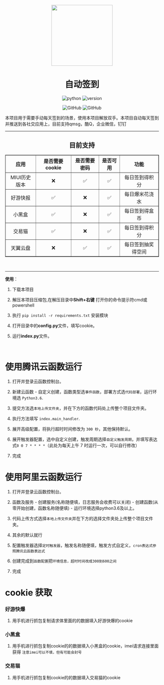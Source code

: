 <p align="center">
    <img src="https://www.clover1420.top/img/aa.jpg" width="auto" height="200">
</p>
<h1 align="center">自动签到</h1>
<p align="center">
    <img src="https://img.shields.io/badge/python-v3.10.4-blue" alt="python"/>
    <img src="https://img.shields.io/github/v/tag/clover1420/AutoSign?label=version" alt="version"/>
</p>
<p align="center">
    <a href="https://github.com/clover1420/AutoSign">
        <img src="https://img.shields.io/twitter/url?label=github&logo=github&style=social&url=https%3A%2F%2Fgithub.com%2Fclover1420%2FAutoSign" alt="GitHub"/>
    </a>
    <a href="https://gitee.com/clover1314/AutoSign">
        <img src="https://img.shields.io/twitter/url?label=gitee&logo=gitee&style=social&url=https%3A%2F%2Fgitee.com%2Fclover1314%2Fauto-sign" alt="GitHub"/>
    </a>
</p>
本项目用于需要手动每天签到的场景，使用本项目解放双手。本项目自动每天签到并推送到各社交应用上，目前支持qmsg，酷Q，企业微信，钉钉

<hr style="height: 1px;">
<h2 align="center">目前支持</h2>
<table align="center" border="1">
  <tr>
    <th>应用</th>
    <th>是否需要cookie</th>
    <th>是否需要密码</th>
    <th>是否可用</th>
    <th>功能</th>
  </tr>
  <tr>
    <td><a href="https://miuiver.com/">MIUI历史版本</a></td>
    <td>❌</td>
    <td>✅</td>
    <td>✅</td>
    <td>每日签到得积分</td>
  </tr>
  <tr>
    <td><a href="https://www.3839.com/">好游快报</a></td>
    <td>✅</td>
    <td>❌</td>
    <td>✅</td>
    <td>每日爆米花浇水</td>
  </tr>
  <tr>
    <td><a href="https://www.xiaoheihe.cn/home">小黑盒</a></td>
    <td>✅</td>
    <td>❌</td>
    <td>✅</td>
    <td>每日签到得盒币</td>
  </tr>
  <tr>
    <td><a href="https://www.jiaoyimao.com/">交易猫</a></td>
    <td>✅</td>
    <td>❌</td>
    <td>✅</td>
    <td>每日签到得积分</td>
  </tr>
  <tr>
    <td><a href="https://cloud.189.cn/web/login.html">天翼云盘</a></td>
    <td>❌</td>
    <td>✅</td>
    <td>✅</td>
    <td>每日签到抽奖得空间</td>
  </tr>
</table>

<br>

---

**使用**：

1. 下载本项目

2. 解压本项目压缩包,在解压目录中**Shift+右键** 打开你的命令提示符cmd或powershell

3. 执行 `pip install -r requirements.txt` 安装模块

4. 打开目录中的**config.py**文件，填写cookie。

5. 运行**index.py**文件。

<br>

# 使用腾讯云函数运行

1. 打开并登录[云函数控制台](https://console.cloud.tencent.com/scf/list)。

2. 新建云函数 - 自定义创建，函数类型选`事件函数`，部署方式选`代码部署`，运行环境选 `Python3.6`.

3. 提交方法选`本地上传文件夹`，并在下方的函数代码处上传整个项目文件夹。

4. 执行方法填写 `index.main_handler`.

5. 展开高级配置，将执行超时时间修改为 `300 秒`，其他保持默认。

6. 展开触发器配置，选中自定义创建，触发周期选择`自定义触发周期`，并填写表达式`0 0 7 * * * *`（此处为每天上午 7 时运行一次，可以自行修改）

7. 完成

# 使用阿里云函数运行

1. 打开并登录[云函数控制台](https://fcnext.console.aliyun.com/overview)。

2. 函数及服务 - 创建服务(名称随便填，日志服务会收费可以关闭) - 创建函数(从零开始创建，函数名称随便填) - 运行环境选择python3.6及以上。

3. 代码上传方式选择`本地上传文件夹`并在下方的选择文件夹处上传整个项目文件夹。

4. 其余的默认就行

5. 配置触发器选择`定时触发器`，触发名称随便填，触发方式自定义，`cron表达式参照腾讯云函数表达式`

6. 创建完成到`函数配置`把`环境信息，超时时间改成300到600之间`

7. 完成

# cookie 获取

### 好游快爆

1. 用手机进行抓包复制请求体里面的的数据填入好游快爆的cookie

### 小黑盒

1. 用手机进行抓包复制cookie的的数据填入小黑盒的cookie，imei请求连接里面获得 `注意imei可以不填，但有可能会封号`

### 交易猫

1. 用手机进行抓包复制cookie的的数据填入交易猫的cookie

<style>
    th{
        text-align:center
    }
    table{
        text-align:center
    }
    a{
        text-decoration:none
    }
</style>
